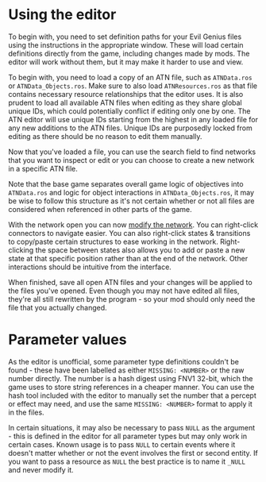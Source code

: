 # Using the editor

To begin with, you need to set definition paths for your Evil Genius files using the instructions in the appropriate window. These will load certain definitions directly from the game, including changes made by mods. The editor will work without them, but it may make it harder to use and view.

To begin with, you need to load a copy of an ATN file, such as `ATNData.ros` or `ATNData_Objects.ros`. Make sure to also load `ATNResources.ros` as that file contains necessary resource relationships that the editor uses. It is also prudent to load all available ATN files when editing as they share global unique IDs, which could potentially conflict if editing only one by one. The ATN editor will use unique IDs starting from the highest in any loaded file for any new additions to the ATN files. Unique IDs are purposedly locked from editing as there should be no reason to edit them manually.

Now that you've loaded a file, you can use the search field to find networks that you want to inspect or edit or you can choose to create a new network in a specific ATN file.

Note that the base game separates overall game logic of objectives into `ATNData.ros` and logic for object interactions in `ATNData_Objects.ros`, it may be wise to follow this structure as it's not certain whether or not all files are considered when referenced in other parts of the game.

With the network open you can now [modify the network](/doc/ATN_structure.md). You can right-click connectors to navigate easier. You can also right-click states & transitions to copy/paste certain structures to ease working in the network. Right-clicking the space between states also allows you to add or paste a new state at that specific position rather than at the end of the network. Other interactions should be intuitive from the interface.

When finished, save all open ATN files and your changes will be applied to the files you've opened. Even though you may not have edited all files, they're all still rewritten by the program - so your mod should only need the file that you actually changed.

# Parameter values

As the editor is unofficial, some parameter type definitions couldn't be found - these have been labelled as either `MISSING: <NUMBER>` or the raw number directly. The number is a hash digest using FNV1 32-bit, which the game uses to store string references in a cheaper manner. You can use the hash tool included with the editor to manually set the number that a percept or effect may need, and use the same `MISSING: <NUMBER>` format to apply it in the files.

In certain situations, it may also be necessary to pass `NULL` as the argument - this is defined in the editor for all parameter types but may only work in certain cases. Known usage is to pass `NULL` to certain events where it doesn't matter whether or not the event involves the first or second entity. If you want to pass a resource as `NULL` the best practice is to name it `_NULL` and never modify it.

